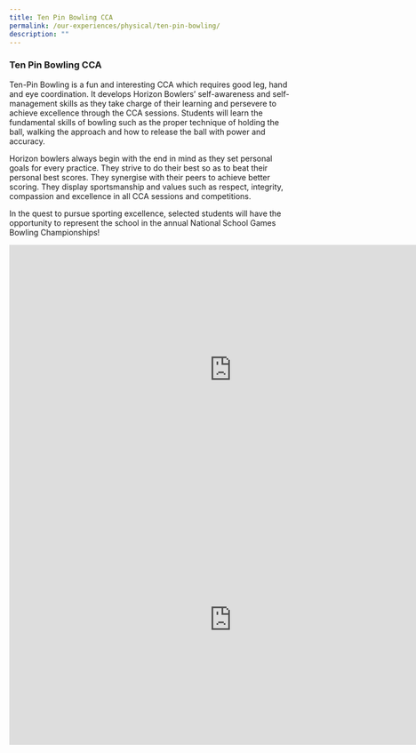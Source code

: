 ```yaml
---
title: Ten Pin Bowling CCA
permalink: /our-experiences/physical/ten-pin-bowling/
description: ""
---
```


### **Ten Pin Bowling CCA**
Ten-Pin Bowling is a fun and interesting CCA which requires good leg, hand and eye coordination. It develops Horizon Bowlers’ self-awareness and self-management skills as they take charge of their learning and persevere to achieve excellence through the CCA sessions. Students will learn the fundamental skills of bowling such as the proper technique of holding the ball, walking the approach and how to release the ball with power and accuracy. &nbsp;

Horizon bowlers always begin with the end in mind as they set personal goals for every practice. They strive to do their best so as to beat their personal best scores. They synergise with their peers to achieve better scoring. They display sportsmanship and values such as respect, integrity, compassion and excellence in all CCA sessions and competitions. &nbsp;

In the quest to pursue sporting excellence, selected students will have the opportunity to represent the school in the annual National School Games Bowling Championships!

<iframe allowfullscreen="" allow="accelerometer; autoplay; clipboard-write; encrypted-media; gyroscope; picture-in-picture" frameborder="0" title="9. Bowling CCA promo video" src="https://www.youtube.com/embed/lEHaNWGJ9R4" height="450" width="800"></iframe>

<iframe allowfullscreen="true" height="450" width="800" frameborder="0" src="https://docs.google.com/presentation/d/e/2PACX-1vRk44ZijEfK9ESY6kVP3XNb6_vnn86Hqj-W5nodYIh4FeUdfxKOwhLBR6TXwtfo0Kf7CXXxPrurXIv_/embed?start=false&amp;loop=false&amp;delayms=3000"></iframe>